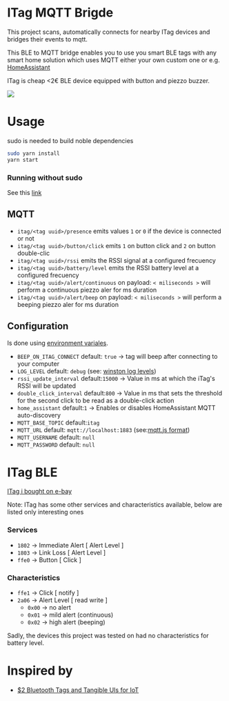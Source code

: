 # ITag MQTT Brigde

This project scans, automatically connects for nearby ITag devices and bridges their events to mqtt. 

This BLE to MQTT bridge enables you to use you smart BLE tags with any smart home solution which uses MQTT either your own custom one or e.g. [HomeAssistant](https://home-assistant.io/)

ITag is cheap <2€ BLE device equipped with button and piezzo buzzer. 

![](https://b4x-4c17.kxcdn.com/android/forum/data/attachments/36/36648-d31cf449cc2701c04a8b41e606ed0f19.jpg)

# Usage 
sudo is needed to build noble dependencies
``` bash
sudo yarn install 
yarn start
```
### Running without sudo  
See this [link](https://github.com/sandeepmistry/noble#running-without-rootsudo) 

## MQTT
- `itag/<tag uuid>/presence` emits values `1` or `0` if the device is connected or not
- `itag/<tag uuid>/button/click` emits `1` on button click and `2` on button double-clic
- `itag/<tag uuid>/rssi` emits the RSSI signal at a configured frecuency
- `itag/<tag uuid>/battery/level` emits the RSSI battery level at a configured frecuency
- `itag/<tag uuid>/alert/continuous` on payload: `< miliseconds >`  will perform a continuous piezzo aler for ms duration  
- `itag/<tag uuid>/alert/beep` on payload: `< miliseconds >` will perform a beeping piezzo aler for ms duration  

 
## Configuration 
Is done using [environment variales](https://en.wikipedia.org/wiki/Environment_variable`).
- `BEEP_ON_ITAG_CONNECT` default: `true` -> tag will beep after connecting to your computer
- `LOG_LEVEL` default: `debug` (see: [winston log levels](https://github.com/winstonjs/winston#logging-levels))
- `rssi_update_interval` default:`15000` -> Value in ms at which the iTag's RSSI will be updated 
- `double_click_interval` default:`800` -> Value in ms that sets the threshold for the second click to be read as a double-click action
- `home_assistant` default:`1` -> Enables or disables HomeAssistant MQTT auto-discovery 
- `MQTT_BASE_TOPIC` default:`itag` 
- `MQTT_URL` default: `mqtt://localhost:1883` (see:[mqtt.js format](https://www.npmjs.com/package/mqtt#mqttconnecturl-options))
- `MQTT_USERNAME` default: `null`
- `MQTT_PASSWORD` default: `null`

# ITag BLE 
[ITag i bought on e-bay](http://www.ebay.com/itm/Hot-Cute-Tag-Tracker-Bag-Pet-Child-Wallet-Key-Finder-Bluetooth-GPS-Locator-Alarm/291963199014?ssPageName=STRK%3AMEBIDX%3AIT&var=590957204833&_trksid=p2057872.m2749.l2649)

Note: ITag has some other services and characteristics available, below are listed only interesting ones

### Services
- `1802` -> Immediate Alert [ Alert Level ]
- `1803` -> Link Loss [ Alert Level ]
- `ffe0` -> Button [ Click ]

### Characteristics
- `ffe1` -> Click [ notify ]
- `2a06` -> Alert Level [ read write ]
    - `0x00` -> no alert
    - `0x01` -> mild alert (continuous)
    - `0x02` -> high alert (beeping)

Sadly, the devices this project was tested on had no characteristics for battery level.

# Inspired by 
- [$2 Bluetooth Tags and Tangible UIs for IoT](https://medium.com/@monkeytypewritr/2-bluetooth-tags-and-tangible-uis-for-iot-47599869a7fb)
